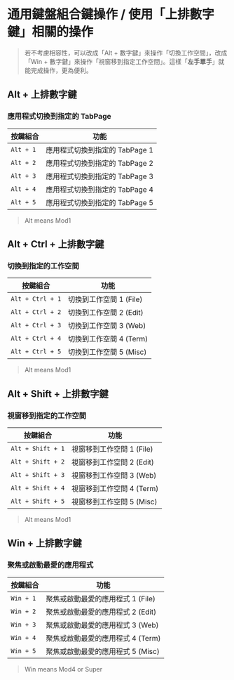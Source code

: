 
# 通用鍵盤組合鍵操作 / 使用「上排數字鍵」相關的操作


> 若不考慮相容性，可以改成「Alt + 數字鍵」來操作「切換工作空間」，改成「Win + 數字鍵」來操作「視窗移到指定工作空間」。這樣「**左手單手**」就能完成操作，更為便利。




## Alt + 上排數字鍵

### 應用程式切換到指定的 TabPage

| 按鍵組合  | 功能                    |
| --------- | ----------------------- |
| `Alt + 1` | 應用程式切換到指定的 TabPage 1 |
| `Alt + 2` | 應用程式切換到指定的 TabPage 2 |
| `Alt + 3` | 應用程式切換到指定的 TabPage 3 |
| `Alt + 4` | 應用程式切換到指定的 TabPage 4 |
| `Alt + 5` | 應用程式切換到指定的 TabPage 5 |

> Alt means Mod1





## Alt + Ctrl + 上排數字鍵

### 切換到指定的工作空間

| 按鍵組合  | 功能                    |
| --------- | ----------------------- |
| `Alt + Ctrl + 1` | 切換到工作空間 1 (File) |
| `Alt + Ctrl + 2` | 切換到工作空間 2 (Edit) |
| `Alt + Ctrl + 3` | 切換到工作空間 3 (Web)  |
| `Alt + Ctrl + 4` | 切換到工作空間 4 (Term) |
| `Alt + Ctrl + 5` | 切換到工作空間 5 (Misc) |

> Alt means Mod1




## Alt + Shift + 上排數字鍵

### 視窗移到指定的工作空間

| 按鍵組合  | 功能                      |
| --------- | ------------------------- |
| `Alt + Shift + 1` | 視窗移到工作空間 1 (File) |
| `Alt + Shift + 2` | 視窗移到工作空間 2 (Edit) |
| `Alt + Shift + 3` | 視窗移到工作空間 3 (Web)  |
| `Alt + Shift + 4` | 視窗移到工作空間 4 (Term) |
| `Alt + Shift + 5` | 視窗移到工作空間 5 (Misc) |

> Alt means Mod1




## Win + 上排數字鍵

### 聚焦或啟動最愛的應用程式

| 按鍵組合  | 功能                      |
| --------- | ------------------------- |
| `Win + 1` | 聚焦或啟動最愛的應用程式 1 (File) |
| `Win + 2` | 聚焦或啟動最愛的應用程式 2 (Edit) |
| `Win + 3` | 聚焦或啟動最愛的應用程式 3 (Web)  |
| `Win + 4` | 聚焦或啟動最愛的應用程式 4 (Term) |
| `Win + 5` | 聚焦或啟動最愛的應用程式 5 (Misc) |

> Win means Mod4 or Super
